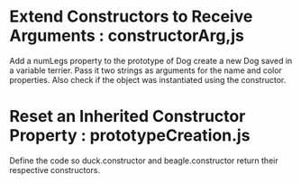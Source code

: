 # Extend Constructors to Receive Arguments : constructorArg,js
 
 Add a numLegs property to the prototype of Dog
 create a new Dog saved in a variable terrier. Pass it two strings as arguments for the name and color properties.
 Also check if the object was instantiated using the constructor.
 
 
# Reset an Inherited Constructor Property : prototypeCreation.js

Define the code so duck.constructor and beagle.constructor return their respective constructors.